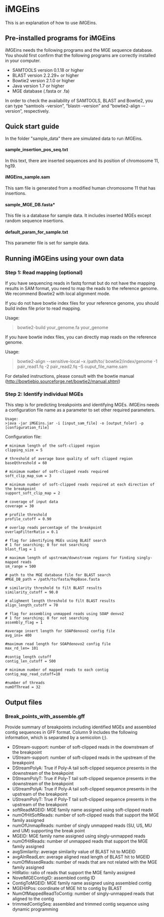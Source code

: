 iMGEins
=======

This is an explanation of how to use iMGEins.

Pre-installed programs for iMGEins
----------------------------------

iMGEins needs the following programs and the MGE sequence database. You should first confirm that the following programs are correctly installed in your computer.

- SAMTOOLS version 0.1.18 or higher
- BLAST version 2.2.29+ or higher
- Bowtie2 version 2.1.0 or higher
- Java version 1.7 or higher
- MGE database (.fasta or .fa)

In order to check the availability of SAMTOOLS, BLAST and Bowtie2, you can type “samtools -version”, “blastn –version” and “bowtie2-align --version”, respectively. 

Quick start guide
-----------------
In the folder "sample_data" there are simulated data to run iMGEins.
#### sample_insertion_pos_seq.txt
In this text, there are inserted sequences and its position of chromosome 11, hg19.

#### iMGEins_sample.sam
This sam file is generated from a modified human chromosome 11 that has insertions.

#### sample_MGE_DB.fasta*
This file is a database for sample data. It includes inserted MGEs except random sequence insertions.

#### default_param_for_sample.txt
This parameter file is set for sample data.

Running iMGEins using your own data
-----------------------------------

### Step 1: Read mapping (optional)

If you have sequencing reads in fastq format but do not have the mapping results in SAM format, you need to map the reads to the reference genome. We recommend Bowtie2 with local alignment mode. 

If you do not have bowtie index files for your reference genome, you should build index file prior to read mapping.

Usage: 
>bowtie2-build your_genome.fa your_genome

If you have bowtie index files, you can directly map reads on the reference genome.

Usage: 
>bowtie2-align --sensitive-local –x /path/to/ bowtie2/index/genome -1 pair_read1.fq   -2 pair_read2.fq –S ouput_file_name.sam

For detailed instructions, please consult with the bowtie manual (http://bowtiebio.sourceforge.net/bowtie2/manual.shtml)

### Step 2: Identify individual MGEs 
This step is for predicting breakpoints and identifying MGEs. iMGEins needs a configuration file name as a parameter to set other required parameters.

	Usage:
	>java -jar iMGEins.jar -i [input_sam_file] -o [output_foler] -p [configuration_file]


Configuration file:

	# minimum length of the soft-clipped region
	clipping_size = 5

	# threshold of average base quality of soft clipped region
	baseQthreshold = 60

	# minimum number of soft-clipped reads required
	soft_clip_map_sum = 3

	# minimum number of soft-clipped reads required at each direction of the breakpoint
	support_soft_clip_map = 2

	# coverage of input data
	coverage = 30

	# profile threshold
	profile_cutoff = 0.90

	# overlap reads percentage of the breakpoint
	overlapFilterRatio = 0.1

	# flag for identifying MGEs using BLAST search
	# 1 for searching; 0 for not searching
	blast_flag = 1

	# maximum length of upstream/downstream regions for finding singly-mapped reads
	sm_range = 500

	# path to the MGE database file for BLAST search
	#MGE_DB_path = /path/to/fasta/RepBase.fasta

	# similarity threshold to filt BLAST results
	similarity_cutoff = 90.0

	# alighment length threshold to filt BLAST results
	align_length_cutoff = 70

	# flag for assembling unmapped reads using SOAP denvo2
	# 1 for searching; 0 for not searching
	assembly_flag = 1

	#average insert length for SOAPdenovo2 config file
	avg_ins= 400

	#maximum read length for SOAPdenovo2 config file
	max_rd_len= 101

	#contig length cutoff
	contig_len_cutoff = 500

	# minimum number of mapped reads to each contig
	contig_map_read_cutoff=10

	#number of threads
	numOfThread = 32


Output files 
------------

### Break_points_with_assemble.gff
Provide summary of breakpoints including identified MGEs and assembled contig sequences in GFF format. Column 9 includes the following information, which is separated by a semicolon (;).

- DStream-support: number of soft-clipped reads in the downstream of the breakpoint
- UStream-support: number of soft-clipped reads in the upstream of the breakpoint
- DStreamPolyA: True if Poly-A tail soft-clipped sequence presents in the downstream of the breakpoint
- DStreamPolyT: True if Poly-T tail soft-clipped sequence presents in the downstream of the breakpoint
- UStreamPolyA: True if Poly-A tail soft-clipped sequence presents in the upstream of the breakpoint
- UStreamPolyT: True if Poly-T tail soft-clipped sequence presents in the upstream of the breakpoint
- softReadMGEID: MGE family name assigned using soft-clipped reads
- numOfHitSoftReads: number of soft-clipped reads that support the MGE family assigned
- numOfUnmapReads: number of singly unmapped reads (SU, US, MU and UM) supporting the break point
- MGEID: MGE family name assigned using singly-unmapped reads
- numOfHitReads: number of unmapped reads that support the MGE family assigned
- avgSimilarity: average similarity value of BLAST hit to MGEID
- avgAlnReadLen: average aligned read length of BLAST hit to MGEID
- numOfMissedReads: number of reads that are not related with the MGE family assigned
- HitRatio: ratio of reads that support the MGE family assigned
- NovelMGEContigID: assembled contig ID
- ContigToMGEID: MGE family name assigned using assembled contig
- MGEHitPos: coordinate of MGE hit to contig by BLAST
- NumOfMappedReadToContig: number of singly-unmapped reads that aligned to the contig
- trimmedContigSeq: assembled and trimmed contig sequence using dynamic programming
